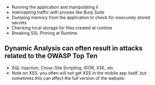 

- ﻿﻿Running the application and manipulating it
- ﻿﻿Intercepting traffic with proxies like Burp Suite
- ﻿﻿Dumping memory from the application to check for insecurely stored secrets
- ﻿﻿Checking local storage for files created at runtime
- ﻿﻿Breaking SSL Pinning at Runtime

## Dynamic Analysis can often result in attacks related to the OWASP  Top Ten

- ﻿﻿SQL Injection, Cross-Site Scripting, IDOR, XXE, etc.
- ﻿﻿Note on XSS: you often will not get XSS in the mobile app itself, but sometimes this can affect the full version of the website.